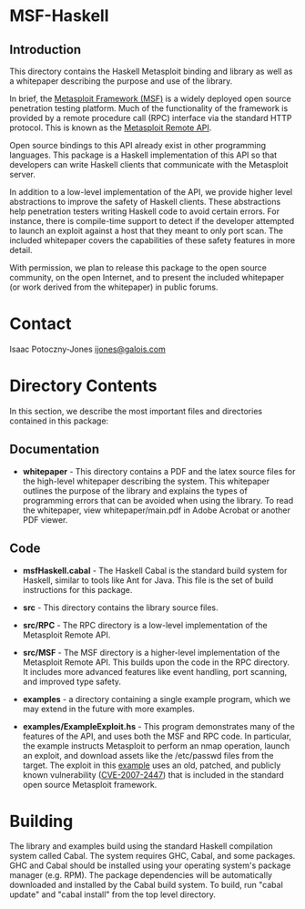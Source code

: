 # MSF-Haskell

## Introduction
This directory contains the Haskell Metasploit binding and library as
well as a whitepaper describing the purpose and use of the library.

In brief, the [Metasploit Framework (MSF)](http://www.metasploit.com)
is a widely deployed open
source penetration testing platform. Much of the functionality of the
framework is provided by a remote procedure call (RPC) interface via
the standard HTTP protocol. This is known as the [Metasploit Remote API](https://community.rapid7.com/docs/DOC-1516).

Open source bindings to this API already exist in other programming
languages. This package is a Haskell implementation of this API so
that developers can write Haskell clients that communicate with the
Metasploit server.

In addition to a low-level implementation of the API, we provide
higher level abstractions to improve the safety of Haskell
clients. These abstractions help penetration testers writing Haskell
code to avoid certain errors. For instance, there is compile-time
support to detect if the developer attempted to launch an exploit
against a host that they meant to only port scan. The included
whitepaper covers the capabilities of these safety features in more
detail.

With permission, we plan to release this package to the open source
community, on the open Internet, and to present the included
whitepaper (or work derived from the whitepaper) in public forums.

# Contact
Isaac Potoczny-Jones <ijones@galois.com>

# Directory Contents

In this section, we describe the most important files and directories
contained in this package:

## Documentation

- **whitepaper** - This directory contains a PDF and the latex source files
  for the high-level whitepaper describing the system. This whitepaper
  outlines the purpose of the library and explains the types of
  programming errors that can be avoided when using the library. To read
  the whitepaper, view whitepaper/main.pdf in Adobe Acrobat or another
  PDF viewer.

## Code

- **msfHaskell.cabal** - The Haskell Cabal is the standard build system for
  Haskell, similar to tools like Ant for Java. This file is the set of
  build instructions for this package.

- **src** - This directory contains the library source files.

- **src/RPC** - The RPC directory is a low-level implementation of the
  Metasploit Remote API.

- **src/MSF** - The MSF directory is a higher-level implementation of the
  Metasploit Remote API. This builds upon the code in the RPC
  directory. It includes more advanced features like event handling,
  port scanning, and improved type safety.

- **examples** - a directory containing a single example program, which we
  may extend in the future with more examples.

- **examples/ExampleExploit.hs** - This program demonstrates many of the
  features of the API, and uses both the MSF and RPC code. In
  particular, the example instructs Metasploit to perform an nmap
  operation, launch an exploit, and download assets like the /etc/passwd
  files from the target. The exploit in this
  [example](http://www.metasploit.com/modules/exploit/multi/samba/usermap_script) uses an old,
  patched, and publicly known vulnerability ([CVE-2007-2447](http://cvedetails.com/cve/2007-2447/)) that
  is included in the standard open source Metasploit framework.

# Building

The library and examples build using the standard Haskell compilation
system called Cabal. The system requires GHC, Cabal, and some
packages. GHC and Cabal should be installed using your operating
system's package manager (e.g. RPM). The package dependencies will be
automatically downloaded and installed by the Cabal build system. To
build, run "cabal update" and "cabal install" from the top level
directory.
